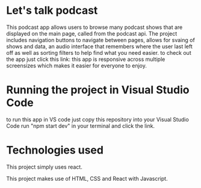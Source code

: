 # Let's talk podcast 

This podcast app allows users to browse many podcast shows that are displayed on the main page, called from the podcast api. The project includes navigation buttons to navigate between pages, allows for svaing of shows and data, an audio interface that remembers where the user last left off as well as sorting filters to help find what you need easier. to check out the app just click this link:
this app is responsive across multiple screensizes which makes it easier for everyone to enjoy.

# Running the project in Visual Studio Code 
to run this app in VS code just copy this repository into your Visual Studio Code run "npm start dev" in your terminal and click the link.

# Technologies used 
This project simply uses react.

This project makes use of HTML, CSS and React with Javascript.




